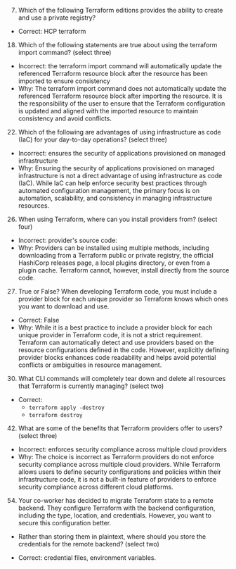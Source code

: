 7. Which of the following Terraform editions provides the ability to create and use a private registry?
- Correct: HCP terraform

18. Which of the following statements are true about using the terraform import command? (select three)
- Incorrect: the terraform import command will automatically update the referenced Terraform resource block after the resource has been imported to ensure consistency
- Why: The terraform import command does not automatically update the referenced Terraform resource block after importing the resource. It is the responsibility of the user to ensure that the Terraform configuration is updated and aligned with the imported resource to maintain consistency and avoid conflicts.

22. Which of the following are advantages of using infrastructure as code (IaC) for your day-to-day operations? (select three)
- Incorrect: ensures the security of applications provisioned on managed infrastructure
- Why: Ensuring the security of applications provisioned on managed infrastructure is not a direct advantage of using infrastructure as code (IaC). While IaC can help enforce security best practices through automated configuration management, the primary focus is on automation, scalability, and consistency in managing infrastructure resources.

26. When using Terraform, where can you install providers from? (select four)
- Incorrect: provider's source code:
- Why: Providers can be installed using multiple methods, including downloading from a Terraform public or private registry, the official HashiCorp releases page, a local plugins directory, or even from a plugin cache. Terraform cannot, however, install directly from the source code.

27. True or False? When developing Terraform code, you must include a provider block for each unique provider so Terraform knows which ones you want to download and use.
- Correct: False
- Why: While it is a best practice to include a provider block for each unique provider in Terraform code, it is not a strict requirement. Terraform can automatically detect and use providers based on the resource configurations defined in the code. However, explicitly defining provider blocks enhances code readability and helps avoid potential conflicts or ambiguities in resource management.

30. What CLI commands will completely tear down and delete all resources that Terraform is currently managing? (select two)
- Correct: 
    - `terraform apply -destroy`
    - `terraform destroy`

42. What are some of the benefits that Terraform providers offer to users? (select three)
- Incorrect: enforces security compliance across multiple cloud providers
- Why: The choice is incorrect as Terraform providers do not enforce security compliance across multiple cloud providers. While Terraform allows users to define security configurations and policies within their infrastructure code, it is not a built-in feature of providers to enforce security compliance across different cloud platforms.

54. Your co-worker has decided to migrate Terraform state to a remote backend. They configure Terraform with the backend configuration, including the type, location, and credentials. However, you want to secure this configuration better.

- Rather than storing them in plaintext, where should you store the credentials for the remote backend? (select two)

- Correct: credential files, environment variables.

